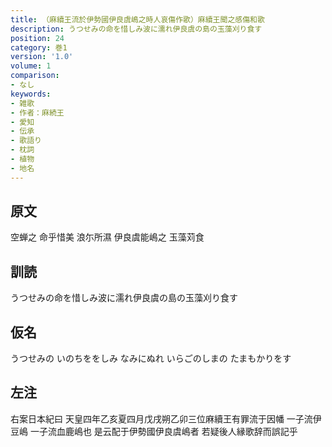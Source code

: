 ```yaml
---
title: （麻續王流於伊勢國伊良虞嶋之時人哀傷作歌）麻續王聞之感傷和歌
description: うつせみの命を惜しみ波に濡れ伊良虞の島の玉藻刈り食す
position: 24
category: 巻1
version: '1.0'
volume: 1
comparison:
- なし
keywords:
- 雑歌
- 作者：麻続王
- 愛知
- 伝承
- 歌語り
- 枕詞
- 植物
- 地名
---
```


## 原文

空蝉之 命乎惜美 浪尓所濕 伊良虞能嶋之 玉藻苅食

## 訓読

うつせみの命を惜しみ波に濡れ伊良虞の島の玉藻刈り食す

## 仮名

うつせみの いのちををしみ なみにぬれ いらごのしまの たまもかりをす

## 左注

右案日本紀曰 天皇四年乙亥夏四月戊戌朔乙卯三位麻續王有罪流于因幡 一子流伊豆嶋 一子流血鹿嶋也 是云配于伊勢國伊良虞嶋者 若疑後人縁歌辞而誤記乎
